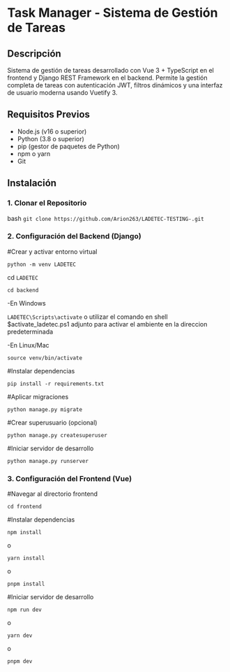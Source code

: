 # Task Manager - Sistema de Gestión de Tareas

## Descripción
Sistema de gestión de tareas desarrollado con Vue 3 + TypeScript en el frontend y Django REST Framework en el backend. Permite la gestión completa de tareas con autenticación JWT, filtros dinámicos y una interfaz de usuario moderna usando Vuetify 3.

## Requisitos Previos
- Node.js (v16 o superior)
- Python (3.8 o superior)
- pip (gestor de paquetes de Python)
- npm o yarn
- Git

## Instalación

### 1. Clonar el Repositorio
bash
`git clone https://github.com/Arion263/LADETEC-TESTING-.git`

### 2. Configuración del Backend (Django)

#Crear y activar entorno virtual

`python -m venv LADETEC`

cd `LADETEC`

`cd backend`

-En Windows

`LADETEC\Scripts\activate` o utilizar el comando en shell $activate_ladetec.ps1 adjunto para activar el ambiente en la direccion predeterminada

-En Linux/Mac

`source venv/bin/activate`

#Instalar dependencias

`pip install -r requirements.txt`

#Aplicar migraciones

`python manage.py migrate`

#Crear superusuario (opcional)

`python manage.py createsuperuser`

#Iniciar servidor de desarrollo

`python manage.py runserver`

### 3. Configuración del Frontend (Vue)

#Navegar al directorio frontend

`cd frontend`

#Instalar dependencias

`npm install`

o

`yarn install`

o

`pnpm install`

#Iniciar servidor de desarrollo

`npm run dev`

o

`yarn dev`

o

`pnpm dev`
